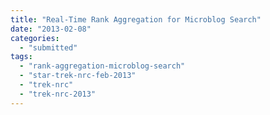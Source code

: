 ```yaml
---
title: "Real-Time Rank Aggregation for Microblog Search"
date: "2013-02-08"
categories: 
  - "submitted"
tags: 
  - "rank-aggregation-microblog-search"
  - "star-trek-nrc-feb-2013"
  - "trek-nrc"
  - "trek-nrc-2013"
---
```



